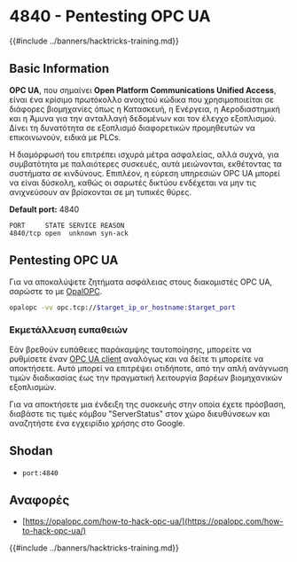 # 4840 - Pentesting OPC UA

{{#include ../banners/hacktricks-training.md}}

## Basic Information

**OPC UA**, που σημαίνει **Open Platform Communications Unified Access**, είναι ένα κρίσιμο πρωτόκολλο ανοιχτού κώδικα που χρησιμοποιείται σε διάφορες βιομηχανίες όπως η Κατασκευή, η Ενέργεια, η Αεροδιαστημική και η Άμυνα για την ανταλλαγή δεδομένων και τον έλεγχο εξοπλισμού. Δίνει τη δυνατότητα σε εξοπλισμό διαφορετικών προμηθευτών να επικοινωνούν, ειδικά με PLCs.

Η διαμόρφωσή του επιτρέπει ισχυρά μέτρα ασφαλείας, αλλά συχνά, για συμβατότητα με παλαιότερες συσκευές, αυτά μειώνονται, εκθέτοντας τα συστήματα σε κινδύνους. Επιπλέον, η εύρεση υπηρεσιών OPC UA μπορεί να είναι δύσκολη, καθώς οι σαρωτές δικτύου ενδέχεται να μην τις ανιχνεύσουν αν βρίσκονται σε μη τυπικές θύρες.

**Default port:** 4840
```text
PORT     STATE SERVICE REASON
4840/tcp open  unknown syn-ack
```
## Pentesting OPC UA

Για να αποκαλύψετε ζητήματα ασφάλειας στους διακομιστές OPC UA, σαρώστε το με [OpalOPC](https://opalopc.com/).
```bash
opalopc -vv opc.tcp://$target_ip_or_hostname:$target_port
```
### Εκμετάλλευση ευπαθειών

Εάν βρεθούν ευπάθειες παράκαμψης ταυτοποίησης, μπορείτε να ρυθμίσετε έναν [OPC UA client](https://www.prosysopc.com/products/opc-ua-browser/) αναλόγως και να δείτε τι μπορείτε να αποκτήσετε. Αυτό μπορεί να επιτρέψει οτιδήποτε, από την απλή ανάγνωση τιμών διαδικασίας έως την πραγματική λειτουργία βαρέων βιομηχανικών εξοπλισμών.

Για να αποκτήσετε μια ένδειξη της συσκευής στην οποία έχετε πρόσβαση, διαβάστε τις τιμές κόμβου "ServerStatus" στον χώρο διευθύνσεων και αναζητήστε ένα εγχειρίδιο χρήσης στο Google.

## Shodan

- `port:4840`

## Αναφορές

- [https://opalopc.com/how-to-hack-opc-ua/](https://opalopc.com/how-to-hack-opc-ua/)


{{#include ../banners/hacktricks-training.md}}
